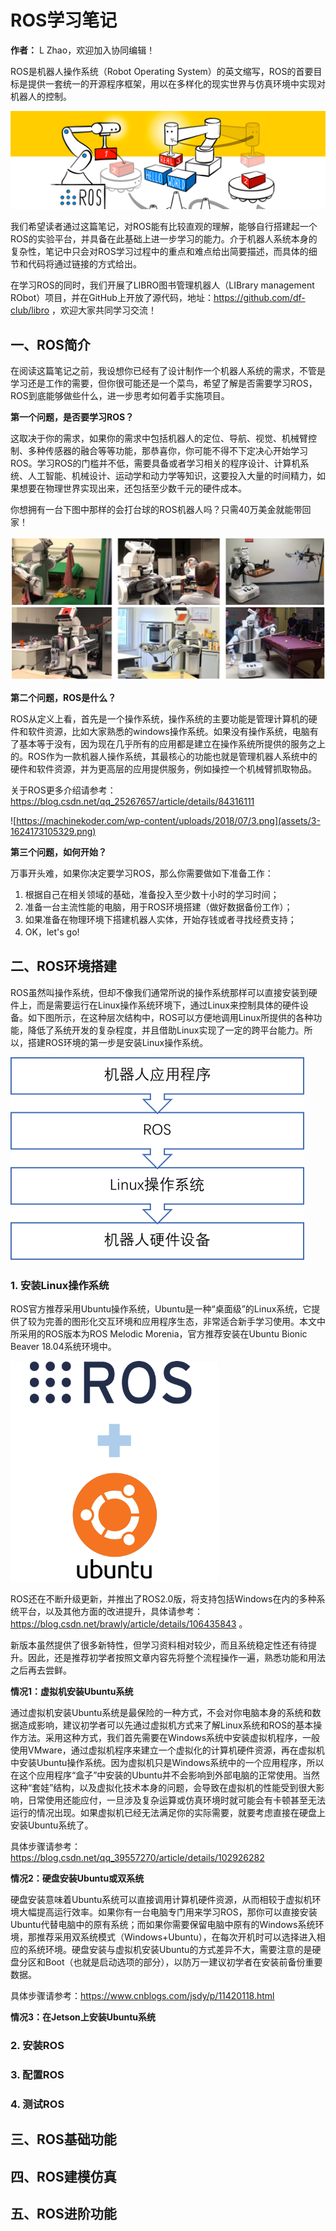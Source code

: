 # ROS学习笔记

**作者：** L Zhao，欢迎加入协同编辑！

ROS是机器人操作系统（Robot Operating System）的英文缩写，ROS的首要目标是提供一套统一的开源程序框架，用以在多样化的现实世界与仿真环境中实现对机器人的控制。

![查看源图像](assets/3me_ros1x_header.png)

我们希望读者通过这篇笔记，对ROS能有比较直观的理解，能够自行搭建起一个ROS的实验平台，并具备在此基础上进一步学习的能力。介于机器人系统本身的复杂性，笔记中只会对ROS学习过程中的重点和难点给出简要描述，而具体的细节和代码将通过链接的方式给出。

在学习ROS的同时，我们开展了LIBRO图书管理机器人（LIBrary management RObot）项目，并在GitHub上开放了源代码，地址：https://github.com/df-club/libro ，欢迎大家共同学习交流！

## 一、ROS简介

在阅读这篇笔记之前，我设想你已经有了设计制作一个机器人系统的需求，不管是学习还是工作的需要，但你很可能还是一个菜鸟，希望了解是否需要学习ROS，ROS到底能够做些什么，进一步思考如何着手实施项目。

**第一个问题，是否要学习ROS？**

这取决于你的需求，如果你的需求中包括机器人的定位、导航、视觉、机械臂控制、多种传感器的融合等等功能，那恭喜你，你可能不得不下定决心开始学习ROS。学习ROS的门槛并不低，需要具备或者学习相关的程序设计、计算机系统、人工智能、机械设计、运动学和动力学等知识，这要投入大量的时间精力，如果想要在物理世界实现出来，还包括至少数千元的硬件成本。

你想拥有一台下图中那样的会打台球的ROS机器人吗？只需40万美金就能带回家！

![查看源图像](assets/PR2.png)

**第二个问题，ROS是什么？**

ROS从定义上看，首先是一个操作系统，操作系统的主要功能是管理计算机的硬件和软件资源，比如大家熟悉的windows操作系统。如果没有操作系统，电脑有了基本等于没有，因为现在几乎所有的应用都是建立在操作系统所提供的服务之上的。ROS作为一款机器人操作系统，其最核心的功能也就是管理机器人系统中的硬件和软件资源，并为更高层的应用提供服务，例如操控一个机械臂抓取物品。

关于ROS更多介绍请参考：https://blog.csdn.net/qq_25267657/article/details/84316111

![https://machinekoder.com/wp-content/uploads/2018/07/3.png](assets/3-1624173105329.png)

**第三个问题，如何开始？**

万事开头难，如果你决定要学习ROS，那么你需要做如下准备工作：

1. 根据自己在相关领域的基础，准备投入至少数十小时的学习时间；
2. 准备一台主流性能的电脑，用于ROS环境搭建（做好数据备份工作）；
3. 如果准备在物理环境下搭建机器人实体，开始存钱或者寻找经费支持；
4. OK，let's go!

## 二、ROS环境搭建

ROS虽然叫操作系统，但却不像我们通常所说的操作系统那样可以直接安装到硬件上，而是需要运行在Linux操作系统环境下，通过Linux来控制具体的硬件设备。如下图所示，在这种层次结构中，ROS可以方便地调用Linux所提供的各种功能，降低了系统开发的复杂程度，并且借助Linux实现了一定的跨平台能力。所以，搭建ROS环境的第一步是安装Linux操作系统。

![image-20210622171530269](assets/image-20210622171530269.png)

### 1. 安装Linux操作系统

ROS官方推荐采用Ubuntu操作系统，Ubuntu是一种“桌面级”的Linux系统，它提供了较为完善的图形化交互环境和应用程序生态，非常适合新手学习使用。本文中所采用的ROS版本为ROS Melodic Morenia，官方推荐安装在Ubuntu Bionic Beaver 18.04系统环境中。

<img src="assets/ros+ubuntu.png" alt="ros+ubuntu" style="zoom: 67%;" />

ROS还在不断升级更新，并推出了ROS2.0版，将支持包括Windows在内的多种系统平台，以及其他方面的改进提升，具体请参考：https://blog.csdn.net/brawly/article/details/106435843 。

新版本虽然提供了很多新特性，但学习资料相对较少，而且系统稳定性还有待提升。因此，还是推荐初学者按照文章内容先将整个流程操作一遍，熟悉功能和用法之后再去尝鲜。

**情况1：虚拟机安装Ubuntu系统**

通过虚拟机安装Ubuntu系统是最保险的一种方式，不会对你电脑本身的系统和数据造成影响，建议初学者可以先通过虚拟机方式来了解Linux系统和ROS的基本操作方法。采用这种方式，我们首先需要在Windows系统中安装虚拟机程序，一般使用VMware，通过虚拟机程序来建立一个虚拟化的计算机硬件资源，再在虚拟机中安装Ubuntu操作系统。因为虚拟机只是Windows系统中的一个应用程序，所以在这个应用程序“盒子”中安装的Ubuntu并不会影响到外部电脑的正常使用。当然这种“套娃”结构，以及虚拟化技术本身的问题，会导致在虚拟机的性能受到很大影响，日常使用还能应付，一旦涉及复杂运算或仿真环境时就可能会有卡顿甚至无法运行的情况出现。如果虚拟机已经无法满足你的实际需要，就要考虑直接在硬盘上安装Ubuntu系统了。

具体步骤请参考：https://blog.csdn.net/qq_39557270/article/details/102926282

**情况2：硬盘安装Ubuntu或双系统**

硬盘安装意味着Ubuntu系统可以直接调用计算机硬件资源，从而相较于虚拟机环境大幅提高运行效率。如果你有一台电脑专门用来学习ROS，那你可以直接安装Ubuntu代替电脑中的原有系统；而如果你需要保留电脑中原有的Windows系统环境，那推荐采用双系统模式（Windows+Ubuntu），在每次开机时可以选择进入相应的系统环境。硬盘安装与虚拟机安装Ubuntu的方式差异不大，需要注意的是硬盘分区和Boot（也就是启动选项的部分），以防万一建议初学者在安装前备份重要数据。

具体步骤请参考：https://www.cnblogs.com/jsdy/p/11420118.html

**情况3：在Jetson上安装Ubuntu系统**

### 2. 安装ROS

### 3. 配置ROS

### 4. 测试ROS



## 三、ROS基础功能

## 四、ROS建模仿真

## 五、ROS进阶功能

